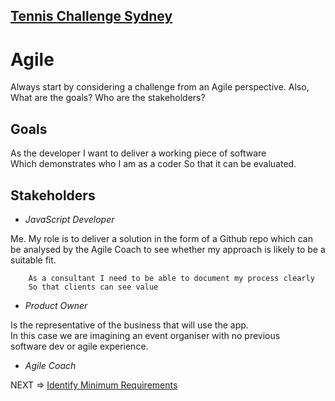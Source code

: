 
## [Tennis Challenge Sydney](./index.md)

# Agile

Always start by considering a challenge from an Agile perspective.
Also, What are the goals? Who are the stakeholders?

## Goals

As the developer I want to deliver a working piece of software  
Which demonstrates who I am as a coder So that it can be evaluated.

## Stakeholders

- *JavaScript Developer*

Me. My role is to deliver a solution in the form of a Github repo
which can be analysed by the Agile Coach to see whether my approach
is likely to be a suitable fit.

```
    As a consultant I need to be able to document my process clearly  
    So that clients can see value
```

- *Product Owner*

Is the representative of the business that will use the app.  
In this case we are imagining an event organiser with no previous  
software dev or agile experience.

- *Agile Coach*


NEXT => [Identify Minimum Requirements](https://listingslab-software.github.io/tennis-challenge-sydney/requirements.html)